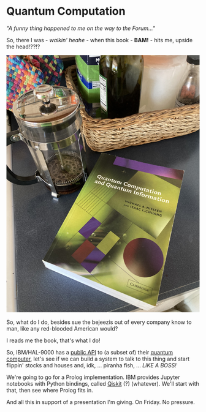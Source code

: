 # Quantum Computation

*"A funny thing happened to me on the way to the Forum..."*

So, there I was - *walkin' heahe* - when this book - **BAM!** - hits me,
upside the head!??!? 

![Nielsen and Chuang](imgs/nielsen-chuang.jpeg)

So, what do I do, besides sue the bejeezis out of
every company know to man, like any red-blooded American would?

I reads me the book, that's what I do!

So, IBM/HAL-9000 has a [public API](https://quantum-computing.ibm.com/) to (a 
subset of) their [quantum computer](https://www.ibm.com/quantum-computing/),
let's see if we can build a system to talk to this thing and start flippin'
stocks and houses and, idk, ... piranha fish, ... *LIKE A BOSS!*

We're going to go for a Prolog implementation. IBM provides Jupyter notebooks
with Python bindings, called [Qiskit](https://qiskit.org/) (?) (whatever). We'll
start with that, then see where Prolog fits in.

And all this in support of a presentation I'm giving. On Friday. No pressure.
